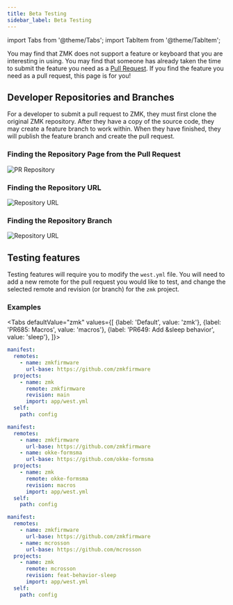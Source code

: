 ```yaml
---
title: Beta Testing
sidebar_label: Beta Testing
---
```


import Tabs from '@theme/Tabs';
import TabItem from '@theme/TabItem';

You may find that ZMK does not support a feature or keyboard that you are interesting in using. You may find that someone
has already taken the time to submit the feature you need as a [Pull Request](https://github.com/zmkfirmware/zmk/pulls). If you find the feature you need as a pull request,
this page is for you!

## Developer Repositories and Branches

For a developer to submit a pull request to ZMK, they must first clone the original ZMK repository. After they have a copy
of the source code, they may create a feature branch to work within. When they have finished, they will publish the feature
branch and create the pull request.

### Finding the Repository Page from the Pull Request

![PR Repository](../assets/features/beta-testing/pr-repo-branch.png)

### Finding the Repository URL

![Repository URL](../assets/features/beta-testing/repo-url.png)

### Finding the Repository Branch

![Repository URL](../assets/features/beta-testing/repo-branch.png)

## Testing features

Testing features will require you to modify the `west.yml` file. You will need to add a new remote for the pull request you
would like to test, and change the selected remote and revision (or branch) for the `zmk` project.

### Examples

<Tabs
defaultValue="zmk"
values={[
{label: 'Default', value: 'zmk'},
{label: 'PR685: Macros', value: 'macros'},
{label: 'PR649: Add &sleep behavior', value: 'sleep'},
]}>
<TabItem value="zmk">

```yaml
manifest:
  remotes:
    - name: zmkfirmware
      url-base: https://github.com/zmkfirmware
  projects:
    - name: zmk
      remote: zmkfirmware
      revision: main
      import: app/west.yml
  self:
    path: config
```

</TabItem>
<TabItem value="macros">

```yaml
manifest:
  remotes:
    - name: zmkfirmware
      url-base: https://github.com/zmkfirmware
    - name: okke-formsma
      url-base: https://github.com/okke-formsma
  projects:
    - name: zmk
      remote: okke-formsma
      revision: macros
      import: app/west.yml
  self:
    path: config
```

</TabItem>
<TabItem value="sleep">

```yaml
manifest:
  remotes:
    - name: zmkfirmware
      url-base: https://github.com/zmkfirmware
    - name: mcrosson
      url-base: https://github.com/mcrosson
  projects:
    - name: zmk
      remote: mcrosson
      revision: feat-behavior-sleep
      import: app/west.yml
  self:
    path: config
```

</TabItem>
</Tabs>
